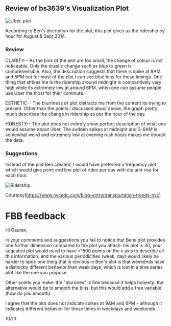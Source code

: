 ## Review of bs3639's Visualization Plot

![](https://github.com/gauravcusp/PUI2017_gb1877/blob/master/HW9_gb1877/uber-ridership.png "Uber_plot")

According to Ben's decription for the plot, this plot gives us the ridership by hour for August & Sept 2014. 

### Review

CLARITY--
As the bins of the plot are too small, the change of colour is not noticeable. Only the drastic change such as blue to green is comprehensible. Also, the description suggests that there is spike at 9AM and 5PM but for most of the plot I can see blue bins for these timings. One thing that strikes me is the ridership around midnight is comparitively very high while its extremely low at around 6PM, when one can assume people use Uber the most for their commute.

ESTHETIC--
The blurriness of plot distracts me from the content its trying to present. Other than the points I discussed about above, the graph pretty much describes the change in ridership as per the hour of the day. 

HONESTY--
The plot does not entirely show perfect description of what one would assume about Uber. The sudden spikes at midnight and 3-6AM is somewhat weird and extremely low at evening rush hours makes me dooubt the data.

### Suggestions
Instead of the plot Ben created, I would have preferred a frequency plot which would give point and line plot of rides per day with dip and rise for each hour.

![](https://github.com/gauravcusp/PUI2017_gb1877/blob/master/HW9_gb1877/Monthly_Subway-App-based_Ridership.png "Ridership")

Courtesy[https://www.nycedc.com/blog-entry/transportation-trends-nyc]

# FBB feedback

Hi Gaurav,

in your comments and suggestions you fail to notice that Bens plot provides one further dimension compared to the plot you attach: his plot is 3D, your sugested plot would need to have >1500 points on the x axis to describe all this information, and the various periodicities (week, day) would likely be harder to spot: one thing that is obvious in Ben's plot is that weekends have a distinctly different behavior than week days, which is lost in a time series plot like the one you propose. 

Other points you make: the "blurrines" is fine because it helps honesty: the alternative would be to smooth the bins, but this would add a free variable (how do you smooth). 

I agree that the plot does not indicate spikes at 9AM and 6PM - although it indicates different behavior for these times in weekdays and weekends

10/10
